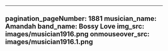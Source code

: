 ------
pagination_pageNumber: 1881
musician_name: Amandah
band_name: Bossy Love
img_src: images/musician1916.png
onmouseover_src: images/musician1916.1.png
------